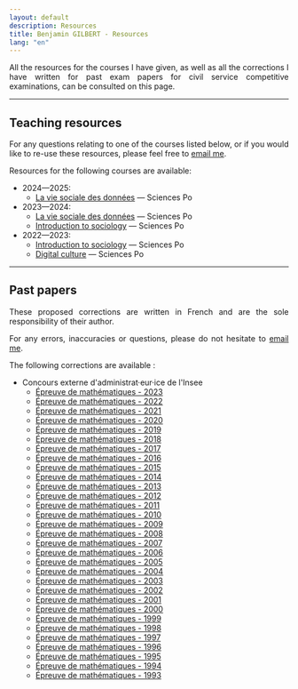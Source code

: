 ```yaml
---
layout: default
description: Resources
title: Benjamin GILBERT - Resources
lang: "en"
---
```


<div style="text-align: justify"> 

<p> All the resources for the courses I have given, as well as all the corrections I have written for past exam papers for civil service competitive examinations, can be consulted on this page. </p>

</div>

---

## Teaching resources

<div style="text-align: justify"> 

<p> For any questions relating to one of the courses listed below, or if you would like to re-use these resources, please feel free to <a href = "mailto:benjamin.gilbert@sciencespo.fr">email me</a>. </p>

<p> Resources for the following courses are available:</p>

</div>

* 2024—2025:
    * [La vie sociale des données](/fr/ressources/lectures/la_vie_sociale_des_donnees_2024_2025) — Sciences Po
* 2023—2024:
    * [La vie sociale des données](/fr/ressources/lectures/la_vie_sociale_des_donnees_2023_2024) — Sciences Po
    * [Introduction to sociology](/en/resources/lectures/introduction_to_sociology_2023_2024) — Sciences Po
* 2022—2023:
    * [Introduction to sociology](/en/resources/lectures/introduction_to_sociology_2022_2023) — Sciences Po
    * [Digital culture](/en/resources/lectures/digital_culture_2022_2023) — Sciences Po

---

## Past papers

<div style="text-align: justify"> 

<p> These proposed corrections are written in French and are the sole responsibility of their author. </p>

<p> For any errors, inaccuracies or questions, please do not hesitate to <a href = "mailto:benjamin.gilbert@sciencespo.fr">email me</a>. </p>

<p> The following corrections are available :</p>

</div>

* Concours externe d'administrat·eur·ice de l'Insee
    * [Épreuve de mathématiques - 2023](/fr/ressources/corrections/insee_administrateur_externe_2023)
    * [Épreuve de mathématiques - 2022](/fr/ressources/corrections/insee_administrateur_externe_2022)
    * [Épreuve de mathématiques - 2021](/fr/ressources/corrections/insee_administrateur_externe_2021)
    * [Épreuve de mathématiques - 2020](/fr/ressources/corrections/insee_administrateur_externe_2020)
    * [Épreuve de mathématiques - 2019](/fr/ressources/corrections/insee_administrateur_externe_2019)
    * [Épreuve de mathématiques - 2018](/fr/ressources/corrections/insee_administrateur_externe_2018)
    * [Épreuve de mathématiques - 2017](/fr/ressources/corrections/insee_administrateur_externe_2017)
    * [Épreuve de mathématiques - 2016](/fr/ressources/corrections/insee_administrateur_externe_2016)
    * [Épreuve de mathématiques - 2015](/fr/ressources/corrections/insee_administrateur_externe_2015)
    * [Épreuve de mathématiques - 2014](/fr/ressources/corrections/insee_administrateur_externe_2014)
    * [Épreuve de mathématiques - 2013](/fr/ressources/corrections/insee_administrateur_externe_2013)
    * [Épreuve de mathématiques - 2012](/fr/ressources/corrections/insee_administrateur_externe_2012)
    * [Épreuve de mathématiques - 2011](/fr/ressources/corrections/insee_administrateur_externe_2011)
    * [Épreuve de mathématiques - 2010](/fr/ressources/corrections/insee_administrateur_externe_2010)
    * [Épreuve de mathématiques - 2009](/fr/ressources/corrections/insee_administrateur_externe_2009)
    * [Épreuve de mathématiques - 2008](/fr/ressources/corrections/insee_administrateur_externe_2008)
    * [Épreuve de mathématiques - 2007](/fr/ressources/corrections/insee_administrateur_externe_2007)
    * [Épreuve de mathématiques - 2006](/fr/ressources/corrections/insee_administrateur_externe_2006)
    * [Épreuve de mathématiques - 2005](/fr/ressources/corrections/insee_administrateur_externe_2005)
    * [Épreuve de mathématiques - 2004](/fr/ressources/corrections/insee_administrateur_externe_2004)
    * [Épreuve de mathématiques - 2003](/fr/ressources/corrections/insee_administrateur_externe_2003)
    * [Épreuve de mathématiques - 2002](/fr/ressources/corrections/insee_administrateur_externe_2002)
    * [Épreuve de mathématiques - 2001](/fr/ressources/corrections/insee_administrateur_externe_2001)
    * [Épreuve de mathématiques - 2000](/fr/ressources/corrections/insee_administrateur_externe_2000)
    * [Épreuve de mathématiques - 1999](/fr/ressources/corrections/insee_administrateur_externe_1999)
    * [Épreuve de mathématiques - 1998](/fr/ressources/corrections/insee_administrateur_externe_1998)
    * [Épreuve de mathématiques - 1997](/fr/ressources/corrections/insee_administrateur_externe_1997)
    * [Épreuve de mathématiques - 1996](/fr/ressources/corrections/insee_administrateur_externe_1996)
    * [Épreuve de mathématiques - 1995](/fr/ressources/corrections/insee_administrateur_externe_1995)
    * [Épreuve de mathématiques - 1994](/fr/ressources/corrections/insee_administrateur_externe_1994)
    * [Épreuve de mathématiques - 1993](/fr/ressources/corrections/insee_administrateur_externe_1993)